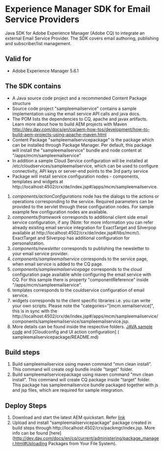 Experience Manager SDK for Email Service Providers
==================================================

Java SDK for Adobe Experience Manager (Adobe CQ) to integrate an external Email Service Provider. The SDK covers email authoring, publishing and subscriber/list management.

Valid for
-------------
* Adobe Experience Manager 5.6.1


The SDK contains
-------------

* A Java source code project and a recommended Content Package structure
* Source code project "sampleemailservice" contains a sample implementation using the email service API calls and java docs.
* The POM lists the dependencies to CQ, apache and javax artifacts. Learn more about how to build AEM projects with Maven http://dev.day.com/docs/en/cq/aem-how-tos/development/how-to-build-aem-projects-using-apache-maven.html
* Content Package "sampleemailservicepackage" is the package which can be installed through Package Manager. Per default, this package will install the "sampleemailservice" bundle and node content at "/apps/mcm/sampleemailservice"
* In addition a sample Cloud Service configuration will be installed at /etc/cloudservices/sampleemailservice, which can be used to configure connectivity, API keys or server-end points to the 3rd party service
* Package will install service configuration nodes - components, templates and widgets at http://localhost:4502/crx/de/index.jsp#/apps/mcm/sampleemailservice.
    
1. *components/actionConfigurations* node has the dialogs to the actions or operations corresponding to the service. Required parameters can be provided to the servlet through these configuration nodes.  For sample example few configuration nodes are available.
2. *components/framework* corresponds to additional client side email service configuration, if any (Note: for more information you can refer already existing email service integration for ExactTarget and Silverpop available at http://localhost:4502/crx/de/index.jsp#/libs/mcm/). ExactTarget and Silverpop has additional configuration for personalization.
3. *components/newsletter* corresponds to publishing the newsletter to your email service provider.
4. *components/sampleemailservice* corresponds to the service page, when email service is added to the CQ page.
5. *components/sampleemailservicepage* corresponds to the cloud configuration page available while configuring the email service with CQ. For this sample there is property "componentReference" inside "/apps/mcm/sampleemailservice".
6. templates corresponds to the couldservice configuration of email service.
7. widgets corresponds to the client specific libraries i.e. you can write your own scripts. Please note the "categories="[mcm.xemailservice]", this is in sync with the http://localhost:4502/crx/de/index.jsp#/apps/mcm/sampleemailservice/components/sampleemailservice/sampleemailservice.jsp.
8. More details can be found inside the respective folders. [JAVA sample code](sampleemailservice/README.md) and [Cloudconfig and UI action configuration] ( sampleemailservicepackage/README.md)

Build steps
-------------

1. Build sampleemailservice using maven command "mvn clean install". This command will create osgi bundle inside "target" folder. 
2. Build sampleemailservicepackage using maven command "mvn clean install". This command will create CQ package inside "target" folder. This package has sampleemailservice bundle packaged together with js and jsp files, which are required for sample integration.

Deploy Steps
-------------

1. Download and start the latest AEM quickstart. Refer [link](http://dev.day.com/docs/en/cq/current/exploring.html)
2. Upload and install "sampleemailservicepackage" package created in build steps through http://localhost:4502/crx/packmgr/index.jsp. More info can be found [here](http://dev.day.com/docs/en/cq/current/administering/package_manager.html#Uploading Packages from Your File System).
